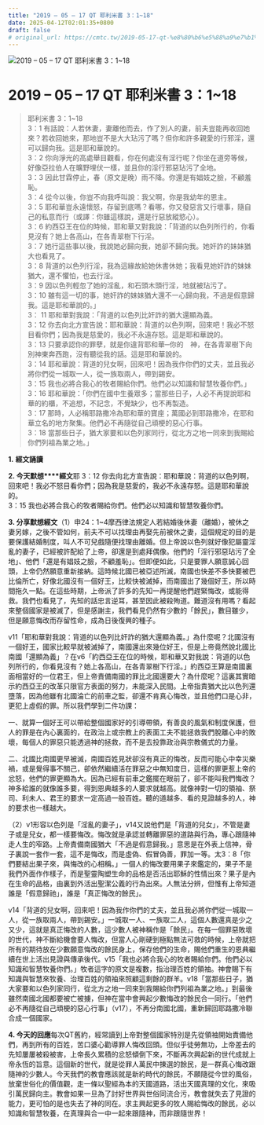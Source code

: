 ```yaml
---
title: "2019 – 05 – 17 QT 耶利米書 3：1~18"
date: 2025-04-12T02:01:35+0800
draft: false
# original_url: https://cmtc.tw/2019-05-17-qt-%e8%80%b6%e5%88%a9%e7%b1%b3%e6%9b%b8-3%ef%bc%9a118
---
```


![2019 – 05 – 17 QT 耶利米書 3：1\~18](/images/qt.jpg   "2019 – 05 – 17 QT 耶利米書 3：1\~18")

# 2019 – 05 – 17 QT 耶利米書 3：1\~18

> 耶利米書 3：1\~18  
> 3：1 有話說：人若休妻，妻離他而去，作了別人的妻，前夫豈能再收回她來？若收回她來，那地豈不是大大玷污了嗎？但你和許多親愛的行邪淫，還可以歸向我。這是耶和華說的。  
> 3：2 你向淨光的高處舉目觀看，你在何處沒有淫行呢？你坐在道旁等候，好像亞拉伯人在曠野埋伏一樣，並且你的淫行邪惡玷污了全地。  
> 3：3 因此甘霖停止，春（原文是晚）雨不降。你還是有娼妓之臉，不顧羞恥。  
> 3：4 從今以後，你豈不向我呼叫說：我父啊，你是我幼年的恩主。  
> 3：5 耶和華豈永遠懷怒，存留到底嗎？看哪，你又發惡言又行壞事，隨自己的私意而行（或譯：你雖這樣說，還是行惡放縱慾心）。  
> 3：6 約西亞王在位的時候，耶和華又對我說：「背道的以色列所行的，你看見沒有？她上各高山，在各青翠樹下行淫。  
> 3：7 她行這些事以後，我說她必歸向我，她卻不歸向我。她奸詐的妹妹猶大也看見了。  
> 3：8 背道的以色列行淫，我為這緣故給她休書休她；我看見她奸詐的妹妹猶大，還不懼怕，也去行淫。  
> 3：9 因以色列輕忽了她的淫亂，和石頭木頭行淫，地就被玷污了。  
> 3：10 雖有這一切的事，她奸詐的妹妹猶大還不一心歸向我，不過是假意歸我。這是耶和華說的。」  
> 3： 11 耶和華對我說：「背道的以色列比奸詐的猶大還顯為義。  
> 3：12 你去向北方宣告說：耶和華說：背道的以色列啊，回來吧！我必不怒目看你們；因為我是慈愛的，我必不永遠存怒。這是耶和華說的。  
> 3：13 只要承認你的罪孽，就是你違背耶和華─你的　神，在各青翠樹下向別神東奔西跑，沒有聽從我的話。這是耶和華說的。  
> 3：14 耶和華說：背道的兒女啊，回來吧！因為我作你們的丈夫，並且我必將你們從一城取一人，從一族取兩人，帶到錫安。  
> 3：15 我也必將合我心的牧者賜給你們。他們必以知識和智慧牧養你們。」  
> 3：16 耶和華說：「你們在國中生養眾多；當那些日子，人必不再提說耶和華的約櫃，不追想，不記念，不覺缺少，也不再製造。  
> 3：17 那時，人必稱耶路撒冷為耶和華的寶座；萬國必到耶路撒冷，在耶和華立名的地方聚集。他們必不再隨從自己頑梗的惡心行事。  
> 3：18 當那些日子，猶大家要和以色列家同行，從北方之地一同來到我賜給你們列祖為業之地。」

**1.** **經文誦讀**

**2. 今天默想****經文**耶 3：12 你去向北方宣告說：耶和華說：背道的以色列啊，回來吧！我必不怒目看你們；因為我是慈愛的，我必不永遠存怒。這是耶和華說的。  
3：15 我也必將合我心的牧者賜給你們。他們必以知識和智慧牧養你們。

**3. 分享默想經文**（1）申24：1\~4摩西律法規定人若結婚後休妻（離婚），被休之妻另嫁，之後不管如何，前夫不可以找理由再娶先前被休之妻，這個規定的目的是要保護結婚制度，叫人不可兒戲隨便找理由離婚。但上帝說以色列就好像犯屬靈淫亂的妻子，已經被許配給了上帝，卻還是到處拜偶像。他們的「淫行邪惡玷污了全地」、他們「還是有娼妓之臉，不顧羞恥」。但即便如此，只是要罪人願意誠心回頭，上帝仍然願意重新接納。這時候北國已被亞述所滅，南國也快差不多快要被巴比倫所亡，好像北國沒有一個好王，比較快被滅掉，而南國出了幾個好王，所以時間拖久一點。在這些時期，上帝派了許多的先知一再提醒他們趕緊悔改，或能得救。我們也看見了，先知的話忠言逆耳，甚至因此被殺殉道。難道沒有用嗎？看起來整個國家是被滅了，但是感謝主，我們看見仍然有少數的「餘民」，數目雖少，但是願意悔改而存留性命，成為日後復興的種子。

v11「耶和華對我說：背道的以色列比奸詐的猶大還顯為義。」為什麼呢？北國沒有一個好王，國家比較早就被滅掉了，南國還出來幾位好王，但是上帝竟然說北國比南國「還顯為義」？在v6「約西亞王在位的時候，耶和華又對我說：背道的以色列所行的，你看見沒有？她上各高山，在各青翠樹下行淫。」約西亞王算是南國裏面相當好的一位君王，但上帝責備南國的罪比北國還要大？為什麼呢？這裏其實暗示約西亞王的改革只限官方表面的努力，未能深入民間。上帝指責猶大比以色列還墮落，因為他雖有北國淪亡的前車之監，卻還不肯真心悔改，並且他們口是心非，更犯上虛假的罪。所以我們學到二件功課：

一、就算一個好王可以帶給整個國家好的引導帶領，有善良的風氣和制度保護，但人的罪是在內心裏面的，在政治上或宗教上的表面工夫不能拯救我們脫離心中的敗壞，每個人的罪惡只能透過神的拯救，而不是去投靠政治與宗教儀式的力量。

二、北國比南國更早被滅，南國百姓見狀卻沒有真正的悔改，反而可能心中幸災樂禍，或是覺得事不關己，卻依然繼續活在罪惡之中無知度日，這樣的罪更惹上帝的忿怒，他們的罪更顯為大。因為已經有前車之鑑擺在眼前了，卻不能叫我們悔改？神多給誰的就像誰多要，得到恩典越多的人要求就越高。就像神對一切的領袖、祭司、利未人、君王的要求一定高過一般百姓。聽的道越多、看的見證越多的人，神的要求也一樣越大。

（2）v1形容以色列是「淫亂的妻子」，v14又說他們是「背道的兒女」，不管是妻子或是兒女，都一樣要悔改。悔改就是承認並轉離罪惡的道路與行為，專心跟隨神走人生的窄路。上帝責備南國猶大「不過是假意歸我。」意思是在外表上信神，骨子裏說一套作一套，這不是悔改，而是虛偽、假冒偽善，罪加一等。太3：8「你們要結出果子來，與悔改的心相稱。」一個人的悔改要用果子來鑑定的，果子不是我們外面作作樣子，而是聖靈陶塑生命的品格是否活出耶穌的性情出來？果子是內在生命的品格，由裏到外活出聖潔公義的行為出來。人無法分辨，但惟有上帝知道誰是「假意歸祂」，誰是「真正悔改的餘民」。

v14「背道的兒女啊，回來吧！因為我作你們的丈夫，並且我必將你們從一城取一人，從一族取兩人，帶到錫安。」一城取一人、一族取二人，這個人數還真是少之又少，這就是真正悔改的人數，這少數人被神稱作是「餘民」。在每一個罪惡敗壞的世代，神不斷給機會要人悔改，但當人心剛硬到極點無法可救的時候，上帝就把所有的期待放在少數願意悔改的餘民身上，保存他們的生命，賜他們重生的恩典繼續在世上活出見證與傳承後代。v15「我也必將合我心的牧者賜給你們。他們必以知識和智慧牧養你們。」牧者這字的原文是複數，指治理百姓的領袖。神會賜下有知識與智慧來牧養、治理百姓的領袖來照顧這剩餘的群羊。v18「當那些日子，猶大家要和以色列家同行，從北方之地一同來到我賜給你們列祖為業之地。」到最後雖然南國北國都要被亡被擄，但神在當中會興起少數悔改的餘民合一同行。「他們必不再隨從自己頑梗的惡心行事」（v17），不再分南國北國，重新歸回耶路撒冷聯合成一個國家。

**4. 今天的回應**每次QT舊約，經常讀到上帝對整個國家特別是先從領袖開始責備他們，再到所有的百姓，苦口婆心勸導罪人悔改回頭。但似乎徒勞無功，上帝差去的先知屢屢被殺被害，上帝長久累積的忿怒傾倒下來，不斷再次興起新的世代成就上帝永恆的旨意。這個新的世代，就是從罪人萬民中揀選的餘民，是一群真心悔改跟隨神的少數人。今天我們的教會應該就是新約時代的餘民，不願隨從今世的風俗，放棄世俗化的價值觀，走一條以聖經為本的天國道路，活出天國真理的文化，來吸引萬民歸向主。教會如果一旦為了討好世界與世俗同流合污，教會就失去了見證的能力，更可怕的是也失去了神的同在。求主興起更多的牧人賜給悔改的餘民，必以知識和智慧牧養，在真理與合一中一起來跟隨神，而非跟隨世界！